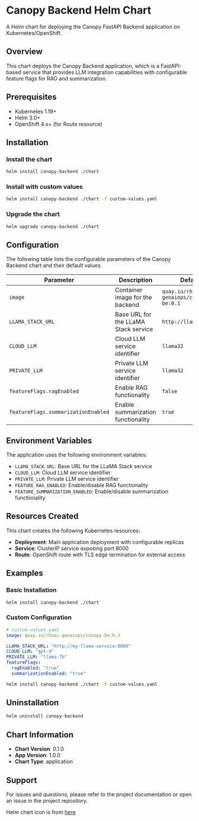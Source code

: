 # Canopy Backend Helm Chart

A Helm chart for deploying the Canopy FastAPI Backend application on Kubernetes/OpenShift.

## Overview

This chart deploys the Canopy Backend application, which is a FastAPI-based service that provides LLM integration capabilities with configurable feature flags for RAG and summarization.

## Prerequisites

- Kubernetes 1.19+
- Helm 3.0+
- OpenShift 4.x+ (for Route resource)

## Installation

### Install the chart

```bash
helm install canopy-backend ./chart
```

### Install with custom values

```bash
helm install canopy-backend ./chart -f custom-values.yaml
```

### Upgrade the chart

```bash
helm upgrade canopy-backend ./chart
```

## Configuration

The following table lists the configurable parameters of the Canopy Backend chart and their default values.

| Parameter | Description | Default |
|-----------|-------------|---------|
| `image` | Container image for the backend | `quay.io/rhoai-genaiops/canopy-be:0.1` |
| `LLAMA_STACK_URL` | Base URL for the LLaMA Stack service | `http://llama32:8000` |
| `CLOUD_LLM` | Cloud LLM service identifier | `llama32` |
| `PRIVATE_LLM` | Private LLM service identifier | `llama32` |
| `featureFlags.ragEnabled` | Enable RAG functionality | `false` |
| `featureFlags.summarizationEnabled` | Enable summarization functionality | `true` |

## Environment Variables

The application uses the following environment variables:

- `LLAMA_STACK_URL`: Base URL for the LLaMA Stack service
- `CLOUD_LLM`: Cloud LLM service identifier
- `PRIVATE_LLM`: Private LLM service identifier
- `FEATURE_RAG_ENABLED`: Enable/disable RAG functionality
- `FEATURE_SUMMARIZATION_ENABLED`: Enable/disable summarization functionality

## Resources Created

This chart creates the following Kubernetes resources:

- **Deployment**: Main application deployment with configurable replicas
- **Service**: ClusterIP service exposing port 8000
- **Route**: OpenShift route with TLS edge termination for external access

## Examples

### Basic Installation

```bash
helm install canopy-backend ./chart
```

### Custom Configuration

```yaml
# custom-values.yaml
image: quay.io/rhoai-genaiops/canopy-be:0.2

LLAMA_STACK_URL: "http://my-llama-service:8000"
CLOUD_LLM: "gpt-4"
PRIVATE_LLM: "llama-7b"
featureFlags:
  ragEnabled: "true"
  summarizationEnabled: "true"
```

```bash
helm install canopy-backend ./chart -f custom-values.yaml
```

## Uninstallation

```bash
helm uninstall canopy-backend
```

## Chart Information

- **Chart Version**: 0.1.0
- **App Version**: 1.0.0
- **Chart Type**: application

## Support

For issues and questions, please refer to the project documentation or open an issue in the project repository.

Helm chart icon is from [here](https://www.deviantart.com/pratlegacy/art/Cute-Groot-Digital-Art-Vector-Icon-762435201)